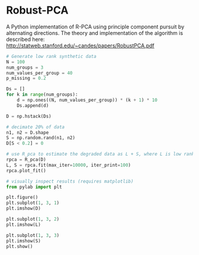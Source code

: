 Robust-PCA
==========

A Python implementation of R-PCA using principle component pursuit by alternating directions. The theory and implementation of the algorithm is described here: http://statweb.stanford.edu/~candes/papers/RobustPCA.pdf

```python
# Generate low rank synthetic data
N = 100
num_groups = 3
num_values_per_group = 40
p_missing = 0.2

Ds = []
for k in range(num_groups):
    d = np.ones((N, num_values_per_group)) * (k + 1) * 10
    Ds.append(d)

D = np.hstack(Ds)

# decimate 20% of data 
n1, n2 = D.shape
S = np.random.rand(n1, n2)
D[S < 0.2] = 0

# use R_pca to estimate the degraded data as L + S, where L is low rank, and S is sparse
rpca = R_pca(D)
L, S = rpca.fit(max_iter=10000, iter_print=100)
rpca.plot_fit()

# visually inspect results (requires matplotlib)
from pylab import plt

plt.figure()
plt.subplot(1, 3, 1)
plt.imshow(D)

plt.subplot(1, 3, 2)
plt.imshow(L)

plt.subplot(1, 3, 3)
plt.imshow(S)
plt.show()

```
